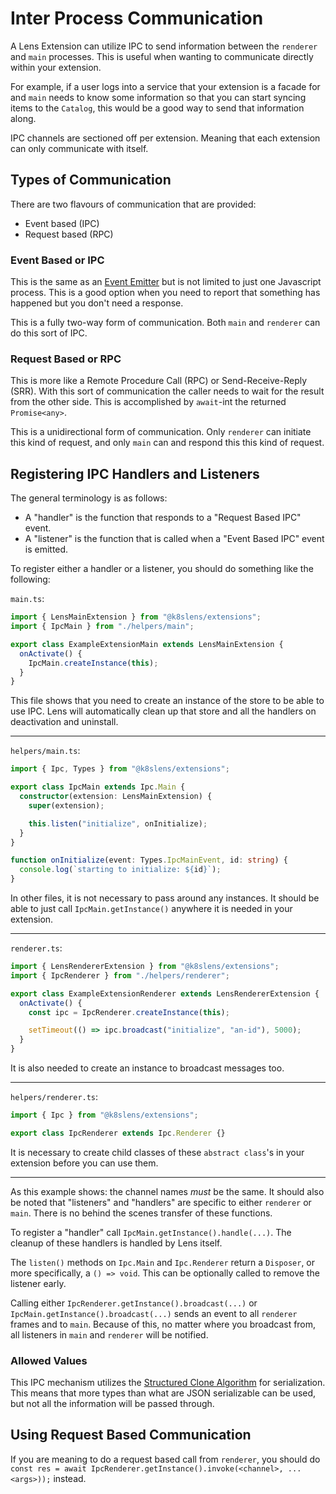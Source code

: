 # Inter Process Communication

A Lens Extension can utilize IPC to send information between the `renderer` and `main` processes.
This is useful when wanting to communicate directly within your extension.

For example, if a user logs into a service that your extension is a facade for and `main` needs to know some information so that you can start syncing items to the `Catalog`, this would be a good way to send that information along.

IPC channels are sectioned off per extension.
Meaning that each extension can only communicate with itself.

## Types of Communication

There are two flavours of communication that are provided:

- Event based (IPC)
- Request based (RPC)

### Event Based or IPC

This is the same as an [Event Emitter](https://nodejs.org/api/events.html#events_class_eventemitter) but is not limited to just one Javascript process.
This is a good option when you need to report that something has happened but you don't need a response.

This is a fully two-way form of communication.
Both `main` and `renderer` can do this sort of IPC.

### Request Based or RPC

This is more like a Remote Procedure Call (RPC) or Send-Receive-Reply (SRR).
With this sort of communication the caller needs to wait for the result from the other side.
This is accomplished by `await`-int the returned `Promise<any>`.

This is a unidirectional form of communication.
Only `renderer` can initiate this kind of request, and only `main` can and respond this this kind of request.

## Registering IPC Handlers and Listeners

The general terminology is as follows:

- A "handler" is the function that responds to a "Request Based IPC" event.
- A "listener" is the function that is called when a "Event Based IPC" event is emitted.

To register either a handler or a listener, you should do something like the following:

`main.ts`:
```typescript
import { LensMainExtension } from "@k8slens/extensions";
import { IpcMain } from "./helpers/main";

export class ExampleExtensionMain extends LensMainExtension {
  onActivate() {
    IpcMain.createInstance(this);
  }
}
```

This file shows that you need to create an instance of the store to be able to use IPC.
Lens will automatically clean up that store and all the handlers on deactivation and uninstall.

---

`helpers/main.ts`:
```typescript
import { Ipc, Types } from "@k8slens/extensions";

export class IpcMain extends Ipc.Main {
  constructor(extension: LensMainExtension) {
    super(extension);

    this.listen("initialize", onInitialize);
  }
}

function onInitialize(event: Types.IpcMainEvent, id: string) {
  console.log(`starting to initialize: ${id}`);
}
```

In other files, it is not necessary to pass around any instances.
It should be able to just call `IpcMain.getInstance()` anywhere it is needed in your extension.

---

`renderer.ts`:
```typescript
import { LensRendererExtension } from "@k8slens/extensions";
import { IpcRenderer } from "./helpers/renderer";

export class ExampleExtensionRenderer extends LensRendererExtension {
  onActivate() {
    const ipc = IpcRenderer.createInstance(this);

    setTimeout(() => ipc.broadcast("initialize", "an-id"), 5000);
  }
}
```

It is also needed to create an instance to broadcast messages too.

---

`helpers/renderer.ts`:
```typescript
import { Ipc } from "@k8slens/extensions";

export class IpcRenderer extends Ipc.Renderer {}
```

It is necessary to create child classes of these `abstract class`'s in your extension before you can use them.

---

As this example shows: the channel names *must* be the same.
It should also be noted that "listeners" and "handlers" are specific to either `renderer` or `main`.
There is no behind the scenes transfer of these functions.

To register a "handler" call `IpcMain.getInstance().handle(...)`.
The cleanup of these handlers is handled by Lens itself.

The `listen()` methods on `Ipc.Main` and `Ipc.Renderer` return a `Disposer`, or more specifically, a `() => void`.
This can be optionally called to remove the listener early.

Calling either `IpcRenderer.getInstance().broadcast(...)` or `IpcMain.getInstance().broadcast(...)` sends an event to all `renderer` frames and to `main`.
Because of this, no matter where you broadcast from, all listeners in `main` and `renderer` will be notified.

### Allowed Values

This IPC mechanism utilizes the [Structured Clone Algorithm](developer.mozilla.org/en-US/docs/Web/API/Web_Workers_API/Structured_clone_algorithm) for serialization.
This means that more types than what are JSON serializable can be used, but not all the information will be passed through.

## Using Request Based Communication

If you are meaning to do a request based call from `renderer`, you should do `const res = await IpcRenderer.getInstance().invoke(<channel>, ...<args>));` instead.
